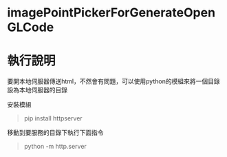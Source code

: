# imagePointPickerForGenerateOpenGLCode
# 執行說明
要開本地伺服器傳送html，不然會有問題，可以使用python的模組來將一個目錄設為本地伺服器的目錄

安裝模組
> pip install httpserver

移動到要服務的目錄下執行下面指令
> python -m http.server
